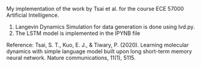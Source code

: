 My implementation of the work by Tsai et al. for the course ECE 57000 Artificial Intelligence. 
1. Langevin Dynamics Simulation for data generation is done using lvd.py.
2. The LSTM model is implemented in the IPYNB file

Reference: 
Tsai, S. T., Kuo, E. J., & Tiwary, P. (2020). Learning molecular dynamics with simple language model built upon long short-term memory neural network. Nature communications, 11(1), 5115.
